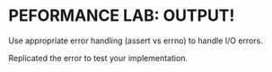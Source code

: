 # PEFORMANCE LAB: OUTPUT!

Use appropriate error handling (assert vs errno) to handle I/O errors.

Replicated the error to test your implementation.